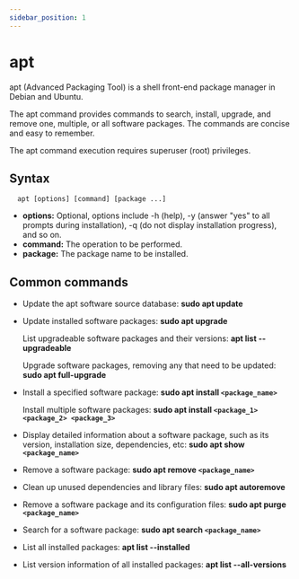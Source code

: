 ```yaml
---
sidebar_position: 1
---
```


# apt

apt (Advanced Packaging Tool) is a shell front-end package manager in Debian and Ubuntu.

The apt command provides commands to search, install, upgrade, and remove one, multiple, or all software packages. The commands are concise and easy to remember.

The apt command execution requires superuser (root) privileges.

## Syntax

```
  apt [options] [command] [package ...]
```

- **options:** Optional, options include -h (help), -y (answer "yes" to all prompts during installation), -q (do not display installation progress), and so on.
- **command:** The operation to be performed.
- **package:** The package name to be installed.

## Common commands

- Update the apt software source database: **sudo apt update**

- Update installed software packages: **sudo apt upgrade**

  List upgradeable software packages and their versions: **apt list --upgradeable**

  Upgrade software packages, removing any that need to be updated: **sudo apt full-upgrade**

- Install a specified software package: **sudo apt install `<package_name>`**

  Install multiple software packages: **sudo apt install `<package_1> <package_2> <package_3>`**

- Display detailed information about a software package, such as its version, installation size, dependencies, etc: **sudo apt show `<package_name>`**

- Remove a software package: **sudo apt remove `<package_name>`**

- Clean up unused dependencies and library files: **sudo apt autoremove**

- Remove a software package and its configuration files: **sudo apt purge `<package_name>`**

- Search for a software package: **sudo apt search `<package_name>`**

- List all installed packages: **apt list --installed**

- List version information of all installed packages: **apt list --all-versions**